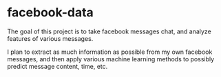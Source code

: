 # facebook-data
The goal of this project is to take facebook messages chat, and analyze features of various messages.

I plan to extract as much information as possible from my own facebook messages, and then apply various machine learning methods to possibly predict message content, time, etc.
